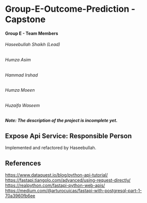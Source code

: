 # Group-E-Outcome-Prediction - Capstone

#### Group E - Team Members
###### Haseebullah Shaikh (Lead)
###### Humza Asim
###### Hammad Irshad
###### Humza Moeen
###### Huzaifa Waseem

##### Note: The description of the project is incomplete yet.

## Expose Api Service: Responsible Person
Implemented and refactored by Haseebullah.

## References
https://www.dataquest.io/blog/python-api-tutorial/
https://fastapi.tiangolo.com/advanced/using-request-directly/
https://realpython.com/fastapi-python-web-apis/
https://medium.com/@arturocuicas/fastapi-with-postgresql-part-1-70a3960fb6ee
